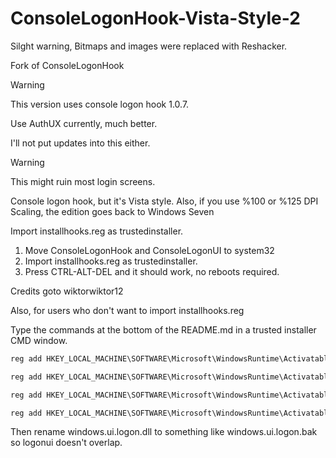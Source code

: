 # ConsoleLogonHook-Vista-Style-2

Silght warning, Bitmaps and images were replaced with Reshacker.

Fork of ConsoleLogonHook

>[!WARNING]
>This version uses console logon hook 1.0.7.
>
>Use AuthUX currently, much better.
>
> I'll not put updates into this either.

>[!WARNING]
>This might ruin most login screens.

Console logon hook, but it's Vista style.
Also, if you use %100 or %125 DPI Scaling, the edition goes back to Windows Seven

Import installhooks.reg as trustedinstaller.

1. Move ConsoleLogonHook and ConsoleLogonUI to system32
2. Import installhooks.reg as trustedinstaller.
3. Press CTRL-ALT-DEL and it should work, no reboots required.

Credits goto wiktorwiktor12

Also, for users who don't want to import installhooks.reg

Type the commands at the bottom of the README.md in a trusted installer CMD window.

```cmd
reg add HKEY_LOCAL_MACHINE\SOFTWARE\Microsoft\WindowsRuntime\ActivatableClassId\Windows.Internal.UI.Logon.Controller.ConsoleBlockedShutdownResolver /v DllPath /t REG_SZ /d %systemroot%\System32\ConsoleLogonHook.dll /f

reg add HKEY_LOCAL_MACHINE\SOFTWARE\Microsoft\WindowsRuntime\ActivatableClassId\Windows.Internal.UI.Logon.Controller.ConsoleLockScreen /v DllPath /t REG_SZ /d %systemroot%\System32\ConsoleLogonHook.dll /f

reg add HKEY_LOCAL_MACHINE\SOFTWARE\Microsoft\WindowsRuntime\ActivatableClassId\Windows.Internal.UI.Logon.Controller.ConsoleLogonUX /v DllPath /t REG_SZ /d %systemroot%\System32\ConsoleLogonHook.dll /f

reg add HKEY_LOCAL_MACHINE\SOFTWARE\Microsoft\WindowsRuntime\ActivatableClassId\Windows.Internal.Shell.PlatformExtensions.ConsoleCredUX /v DllPath /t REG_SZ /d %systemroot%\System32\ConsoleLogonHook.dll /f
```
Then rename windows.ui.logon.dll to something like windows.ui.logon.bak so logonui doesn't overlap.
